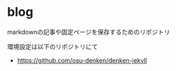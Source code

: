 # blog
markdownの記事や固定ページを保存するためのリポジトリ

環境設定は以下のリポジトリにて
- https://github.com/osu-denken/denken-jekyll